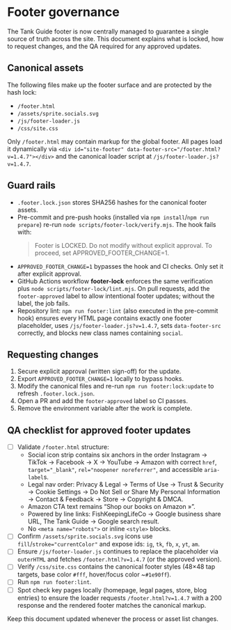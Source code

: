 # Footer governance

The Tank Guide footer is now centrally managed to guarantee a single source of truth across the site. This document explains what is locked, how to request changes, and the QA required for any approved updates.

## Canonical assets

The following files make up the footer surface and are protected by the hash lock:

- `/footer.html`
- `/assets/sprite.socials.svg`
- `/js/footer-loader.js`
- `/css/site.css`

Only `/footer.html` may contain markup for the global footer. All pages load it dynamically via `<div id="site-footer" data-footer-src="/footer.html?v=1.4.7"></div>` and the canonical loader script at `/js/footer-loader.js?v=1.4.7`.

## Guard rails

- `.footer.lock.json` stores SHA256 hashes for the canonical footer assets.
- Pre-commit and pre-push hooks (installed via `npm install`/`npm run prepare`) re-run `node scripts/footer-lock/verify.mjs`. The hook fails with:
  > Footer is LOCKED. Do not modify without explicit approval. To proceed, set APPROVED_FOOTER_CHANGE=1.
- `APPROVED_FOOTER_CHANGE=1` bypasses the hook and CI checks. Only set it after explicit approval.
- GitHub Actions workflow **footer-lock** enforces the same verification plus `node scripts/footer-lock/lint.mjs`. On pull requests, add the `footer-approved` label to allow intentional footer updates; without the label, the job fails.
- Repository lint: `npm run footer:lint` (also executed in the pre-commit hook) ensures every HTML page contains exactly one footer placeholder, uses `/js/footer-loader.js?v=1.4.7`, sets `data-footer-src` correctly, and blocks new class names containing `social`.

## Requesting changes

1. Secure explicit approval (written sign-off) for the update.
2. Export `APPROVED_FOOTER_CHANGE=1` locally to bypass hooks.
3. Modify the canonical files and re-run `npm run footer:lock:update` to refresh `.footer.lock.json`.
4. Open a PR and add the `footer-approved` label so CI passes.
5. Remove the environment variable after the work is complete.

## QA checklist for approved footer updates

- [ ] Validate `/footer.html` structure:
  - Social icon strip contains six anchors in the order Instagram → TikTok → Facebook → X → YouTube → Amazon with correct `href`, `target="_blank"`, `rel="noopener noreferrer"`, and accessible `aria-label`s.
  - Legal nav order: Privacy & Legal → Terms of Use → Trust & Security → Cookie Settings → Do Not Sell or Share My Personal Information → Contact & Feedback → Store → Copyright & DMCA.
  - Amazon CTA text remains “Shop our books on Amazon »”.
  - Powered by line links: FishKeepingLifeCo → Google business share URL, The Tank Guide → Google search result.
  - No `<meta name="robots">` or inline `<style>` blocks.
- [ ] Confirm `/assets/sprite.socials.svg` icons use `fill`/`stroke="currentColor"` and expose ids: `ig`, `tk`, `fb`, `x`, `yt`, `am`.
- [ ] Ensure `/js/footer-loader.js` continues to replace the placeholder via `outerHTML` and fetches `/footer.html?v=1.4.7` (or the approved version).
- [ ] Verify `/css/site.css` contains the canonical footer styles (48×48 tap targets, base color `#fff`, hover/focus color ~`#1e90ff`).
- [ ] Run `npm run footer:lint`.
- [ ] Spot check key pages locally (homepage, legal pages, store, blog entries) to ensure the loader requests `/footer.html?v=1.4.7` with a 200 response and the rendered footer matches the canonical markup.

Keep this document updated whenever the process or asset list changes.
